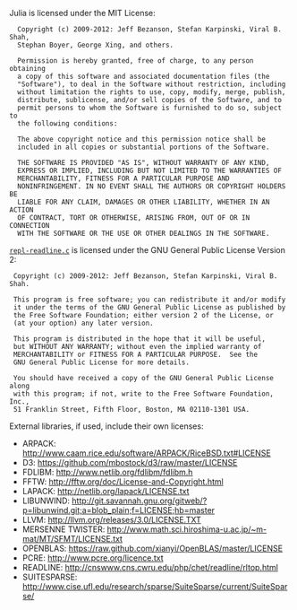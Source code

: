 Julia is licensed under the MIT License:

      Copyright (c) 2009-2012: Jeff Bezanson, Stefan Karpinski, Viral B. Shah, 
      Stephan Boyer, George Xing, and others.

      Permission is hereby granted, free of charge, to any person obtaining
      a copy of this software and associated documentation files (the
      "Software"), to deal in the Software without restriction, including
      without limitation the rights to use, copy, modify, merge, publish,
      distribute, sublicense, and/or sell copies of the Software, and to
      permit persons to whom the Software is furnished to do so, subject to
      the following conditions:

      The above copyright notice and this permission notice shall be
      included in all copies or substantial portions of the Software.

      THE SOFTWARE IS PROVIDED "AS IS", WITHOUT WARRANTY OF ANY KIND,
      EXPRESS OR IMPLIED, INCLUDING BUT NOT LIMITED TO THE WARRANTIES OF
      MERCHANTABILITY, FITNESS FOR A PARTICULAR PURPOSE AND
      NONINFRINGEMENT. IN NO EVENT SHALL THE AUTHORS OR COPYRIGHT HOLDERS BE
      LIABLE FOR ANY CLAIM, DAMAGES OR OTHER LIABILITY, WHETHER IN AN ACTION
      OF CONTRACT, TORT OR OTHERWISE, ARISING FROM, OUT OF OR IN CONNECTION
      WITH THE SOFTWARE OR THE USE OR OTHER DEALINGS IN THE SOFTWARE.

[`repl-readline.c`](https://github.com/JuliaLang/julia/blob/master/ui/repl-readline.c) is licensed under the GNU General Public License Version 2:

     Copyright (c) 2009-2012: Jeff Bezanson, Stefan Karpinski, Viral B. Shah.

     This program is free software; you can redistribute it and/or modify
     it under the terms of the GNU General Public License as published by
     the Free Software Foundation; either version 2 of the License, or
     (at your option) any later version.

     This program is distributed in the hope that it will be useful,
     but WITHOUT ANY WARRANTY; without even the implied warranty of
     MERCHANTABILITY or FITNESS FOR A PARTICULAR PURPOSE.  See the
     GNU General Public License for more details.

     You should have received a copy of the GNU General Public License along
     with this program; if not, write to the Free Software Foundation, Inc.,
     51 Franklin Street, Fifth Floor, Boston, MA 02110-1301 USA.

External libraries, if used, include their own licenses:

- ARPACK:               http://www.caam.rice.edu/software/ARPACK/RiceBSD.txt#LICENSE
- D3:                   https://github.com/mbostock/d3/raw/master/LICENSE
- FDLIBM:               http://www.netlib.org/fdlibm/fdlibm.h
- FFTW:                 http://fftw.org/doc/License-and-Copyright.html
- LAPACK:               http://netlib.org/lapack/LICENSE.txt
- LIBUNWIND:            http://git.savannah.gnu.org/gitweb/?p=libunwind.git;a=blob_plain;f=LICENSE;hb=master
- LLVM:                 http://llvm.org/releases/3.0/LICENSE.TXT
- MERSENNE TWISTER:     http://www.math.sci.hiroshima-u.ac.jp/~m-mat/MT/SFMT/LICENSE.txt
- OPENBLAS:             https://raw.github.com/xianyi/OpenBLAS/master/LICENSE
- PCRE:                 http://www.pcre.org/licence.txt
- READLINE:             http://cnswww.cns.cwru.edu/php/chet/readline/rltop.html
- SUITESPARSE:          http://www.cise.ufl.edu/research/sparse/SuiteSparse/current/SuiteSparse/
